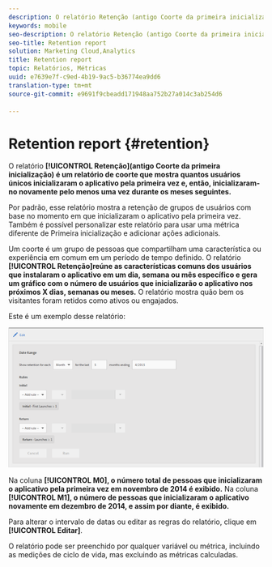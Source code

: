 ```yaml
---
description: O relatório Retenção (antigo Coorte da primeira inicialização) é um relatório de coorte que mostra quantos usuários únicos inicializaram o aplicativo pela primeira vez e, então, inicializaram-no novamente pelo menos uma vez durante os meses seguintes.
keywords: mobile
seo-description: O relatório Retenção (antigo Coorte da primeira inicialização) é um relatório de coorte que mostra quantos usuários únicos inicializaram o aplicativo pela primeira vez e, então, inicializaram-no novamente pelo menos uma vez durante os meses seguintes.
seo-title: Retention report
solution: Marketing Cloud,Analytics
title: Retention report
topic: Relatórios, Métricas
uuid: e7639e7f-c9ed-4b19-9ac5-b36774ea9dd6
translation-type: tm+mt
source-git-commit: e9691f9cbeadd171948aa752b27a014c3ab254d6

---
```



# Retention report {#retention}

O relatório **[!UICONTROL Retenção](antigo Coorte da primeira inicialização) é um relatório de coorte que mostra quantos usuários únicos inicializaram o aplicativo pela primeira vez e, então, inicializaram-no novamente pelo menos uma vez durante os meses seguintes.**

Por padrão, esse relatório mostra a retenção de grupos de usuários com base no momento em que inicializaram o aplicativo pela primeira vez. Também é possível personalizar este relatório para usar uma métrica diferente de Primeira inicialização e adicionar ações adicionais.

Um coorte é um grupo de pessoas que compartilham uma característica ou experiência em comum em um período de tempo definido. O relatório **[!UICONTROL Retenção]reúne as características comuns dos usuários que instalaram o aplicativo em um dia, semana ou mês específico e gera um gráfico com o número de usuários que inicializarão o aplicativo nos próximos X dias, semanas ou meses.** O relatório mostra quão bem os visitantes foram retidos como ativos ou engajados.

Este é um exemplo desse relatório:

![](assets/report_retention_edit.png)

Na coluna **[!UICONTROL M0], o número total de pessoas que inicializaram o aplicativo pela primeira vez em novembro de 2014 é exibido.** Na coluna **[!UICONTROL M1], o número de pessoas que inicializaram o aplicativo novamente em dezembro de 2014, e assim por diante, é exibido.**

Para alterar o intervalo de datas ou editar as regras do relatório, clique em **[!UICONTROL Editar]**.

O relatório pode ser preenchido por qualquer variável ou métrica, incluindo as medições de ciclo de vida, mas excluindo as métricas calculadas.
